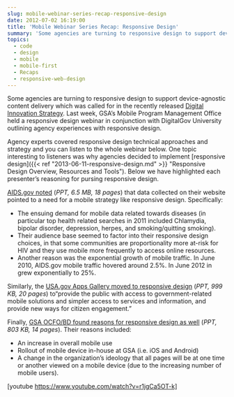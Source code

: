 ```yaml
---
slug: mobile-webinar-series-recap-responsive-design
date: 2012-07-02 16:19:00
title: 'Mobile Webinar Series Recap: Responsive Design'
summary: 'Some agencies are turning to responsive design to support device-agnostic content delivery which was called for in the recently released Digital Innovation Strategy. Last week, GSA&#8217;s Mobile Program Management Office held a responsive design webinar in conjunction with DigitalGov University outlining agency experiences with responsive design. Agency experts covered responsive design technical approaches and strategy and you can'
topics:
  - code
  - design
  - mobile
  - mobile-first
  - Recaps
  - responsive-web-design
---
```


Some agencies are turning to responsive design to support device-agnostic content delivery which was called for in the recently released [Digital Innovation Strategy](http://www.whitehouse.gov/sites/default/files/omb/egov/digital-government/digital-government.html). Last week, GSA&#8217;s Mobile Program Management Office held a responsive design webinar in conjunction with DigitalGov University outlining agency experiences with responsive design.

Agency experts covered responsive design technical approaches and strategy and you can listen to the whole webinar below. One topic interesting to listeners was why agencies decided to implement [responsive design]({{< ref "2013-06-11-responsive-design.md" >}} "Responsive Design Overview, Resources and Tools"). Below we have highlighted each presenter&#8217;s reasoning for pursing responsive design.

[AIDS.gov noted](https://s3.amazonaws.com/digitalgov/_legacy-img/2012/07/aids.gov-responsive-design.ppt) (_PPT, 6.5 MB, 18 pages_) that data collected on their website pointed to a need for a mobile strategy like responsive design. Specifically:

  * The ensuing demand for mobile data related towards diseases (in particular top health related searches in 2011 included Chlamydia, bipolar disorder, depression, herpes, and smoking/quitting smoking).
  * Their audience base seemed to factor into their responsive design choices, in that some communities are proportionality more at-risk for HIV and they use mobile more frequently to access online resources.
  * Another reason was the exponential growth of mobile traffic. In June 2010, AIDS.gov mobile traffic hovered around 2.5%. In June 2012 in grew exponentially to 25%.

Similarly, the [USA.gov Apps Gallery moved to responsive design](https://s3.amazonaws.com/digitalgov/_legacy-img/2012/07/USA.gov_responsive-design-pilot.ppt) (_PPT, 999 KB, 20 pages_) to“provide the public with access to government-related mobile solutions and simpler access to services and information, and provide new ways for citizen engagement.”

Finally, [GSA OCFO/BD found reasons for responsive design as well](https://s3.amazonaws.com/digitalgov/_legacy-img/2012/07/GSA-CFO_responsive-design-case-study.ppt) (_PPT, 803 KB, 14 pages_). Their reasons included:

  * An increase in overall mobile use
  * Rollout of mobile device in-house at GSA (i.e. iOS and Android)
  * A change in the organization&#8217;s ideology that all pages will be at one time or another viewed on a mobile device (due to the increasing number of mobile users).

[youtube https://www.youtube.com/watch?v=r1jgCa5OT-k]
